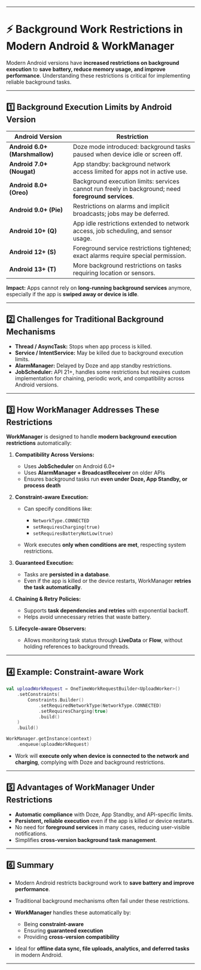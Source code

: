 
---

# ⚡ Background Work Restrictions in Modern Android & WorkManager

Modern Android versions have **increased restrictions on background execution** to **save battery, reduce memory usage, and improve performance**. Understanding these restrictions is critical for implementing reliable background tasks.

---

## 1️⃣ Background Execution Limits by Android Version

| Android Version                | Restriction                                                                                          |
| ------------------------------ | ---------------------------------------------------------------------------------------------------- |
| **Android 6.0+ (Marshmallow)** | Doze mode introduced: background tasks paused when device idle or screen off.                        |
| **Android 7.0+ (Nougat)**      | App standby: background network access limited for apps not in active use.                           |
| **Android 8.0+ (Oreo)**        | Background execution limits: services cannot run freely in background; need **foreground services**. |
| **Android 9.0+ (Pie)**         | Restrictions on alarms and implicit broadcasts; jobs may be deferred.                                |
| **Android 10+ (Q)**            | App idle restrictions extended to network access, job scheduling, and sensor usage.                  |
| **Android 12+ (S)**            | Foreground service restrictions tightened; exact alarms require special permission.                  |
| **Android 13+ (T)**            | More background restrictions on tasks requiring location or sensors.                                 |

**Impact:** Apps cannot rely on **long-running background services** anymore, especially if the app is **swiped away or device is idle**.

---

## 2️⃣ Challenges for Traditional Background Mechanisms

* **Thread / AsyncTask:** Stops when app process is killed.
* **Service / IntentService:** May be killed due to background execution limits.
* **AlarmManager:** Delayed by Doze and app standby restrictions.
* **JobScheduler:** API 21+, handles some restrictions but requires custom implementation for chaining, periodic work, and compatibility across Android versions.

---

## 3️⃣ How WorkManager Addresses These Restrictions

**WorkManager** is designed to handle **modern background execution restrictions** automatically:

1. **Compatibility Across Versions:**

   * Uses **JobScheduler** on Android 6.0+
   * Uses **AlarmManager + BroadcastReceiver** on older APIs
   * Ensures background tasks run **even under Doze, App Standby, or process death**

2. **Constraint-aware Execution:**

   * Can specify conditions like:

     * `NetworkType.CONNECTED`
     * `setRequiresCharging(true)`
     * `setRequiresBatteryNotLow(true)`
   * Work executes **only when conditions are met**, respecting system restrictions.

3. **Guaranteed Execution:**

   * Tasks are **persisted in a database**.
   * Even if the app is killed or the device restarts, WorkManager **retries the task automatically**.

4. **Chaining & Retry Policies:**

   * Supports **task dependencies and retries** with exponential backoff.
   * Helps avoid unnecessary retries that waste battery.

5. **Lifecycle-aware Observers:**

   * Allows monitoring task status through **LiveData** or **Flow**, without holding references to background threads.

---

## 4️⃣ Example: Constraint-aware Work

```kotlin
val uploadWorkRequest = OneTimeWorkRequestBuilder<UploadWorker>()
    .setConstraints(
        Constraints.Builder()
            .setRequiredNetworkType(NetworkType.CONNECTED)
            .setRequiresCharging(true)
            .build()
    )
    .build()

WorkManager.getInstance(context)
    .enqueue(uploadWorkRequest)
```

* Work will **execute only when device is connected to the network and charging**, complying with Doze and background restrictions.

---

## 5️⃣ Advantages of WorkManager Under Restrictions

* **Automatic compliance** with Doze, App Standby, and API-specific limits.
* **Persistent, reliable execution** even if the app is killed or device restarts.
* No need for **foreground services** in many cases, reducing user-visible notifications.
* Simplifies **cross-version background task management**.

---

## 6️⃣ Summary

* Modern Android restricts background work to **save battery and improve performance**.
* Traditional background mechanisms often fail under these restrictions.
* **WorkManager** handles these automatically by:

  * Being **constraint-aware**
  * Ensuring **guaranteed execution**
  * Providing **cross-version compatibility**
* Ideal for **offline data sync, file uploads, analytics, and deferred tasks** in modern Android.

---
